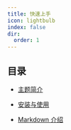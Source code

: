 ```yaml
---
title: 快速上手
icon: lightbulb
index: false
dir:
  order: 1
---
```


## 目录

- [主题简介](intro.md)

- [安装与使用](install.md)

- [Markdown 介绍](markdown.md)
